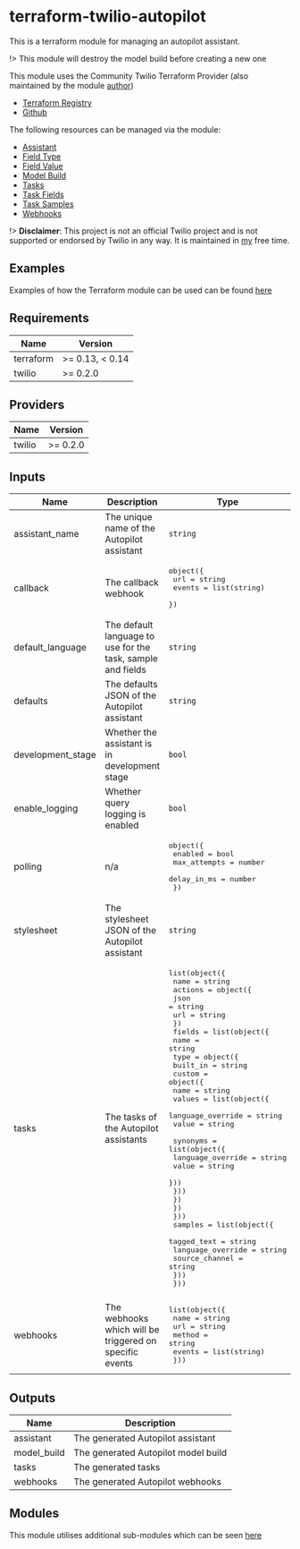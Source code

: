 # terraform-twilio-autopilot

This is a terraform module for managing an autopilot assistant.

!> This module will destroy the model build before creating a new one

This module uses the Community Twilio Terraform Provider (also maintained by the module [author](https://github.com/RJPearson94))

- [Terraform Registry](https://registry.terraform.io/providers/RJPearson94/twilio/latest)
- [Github](https://github.com/RJPearson94/terraform-provider-twilio)

The following resources can be managed via the module:

- [Assistant](https://registry.terraform.io/providers/RJPearson94/twilio/latest/docs/resources/autopilot_assistant)
- [Field Type](https://registry.terraform.io/providers/RJPearson94/twilio/latest/docs/resources/autopilot_field_type)
- [Field Value](https://registry.terraform.io/providers/RJPearson94/twilio/latest/docs/resources/autopilot_field_value)
- [Model Build](https://registry.terraform.io/providers/RJPearson94/twilio/latest/docs/resources/autopilot_model_build)
- [Tasks](https://registry.terraform.io/providers/RJPearson94/twilio/latest/docs/resources/autopilot_task)
- [Task Fields](https://registry.terraform.io/providers/RJPearson94/twilio/latest/docs/resources/autopilot_task_field)
- [Task Samples](https://registry.terraform.io/providers/RJPearson94/twilio/latest/docs/resources/autopilot_task_sample)
- [Webhooks](https://registry.terraform.io/providers/RJPearson94/twilio/latest/docs/resources/autopilot_webhook)

!> **Disclaimer**: This project is not an official Twilio project and is not supported or endorsed by Twilio in any way. It is maintained in [my](https://github.com/RJPearson94) free time.

## Examples

Examples of how the Terraform module can be used can be found [here](./examples)

## Requirements

| Name      | Version         |
| --------- | --------------- |
| terraform | >= 0.13, < 0.14 |
| twilio    | >= 0.2.0        |

## Providers

| Name   | Version  |
| ------ | -------- |
| twilio | >= 0.2.0 |

## Inputs

| Name              | Description                                                 | Type                                                                                                                                                                                                                                                                                                                                                                                                                                                                                                                                                                             | Default                                                                                  | Required |
| ----------------- | ----------------------------------------------------------- | -------------------------------------------------------------------------------------------------------------------------------------------------------------------------------------------------------------------------------------------------------------------------------------------------------------------------------------------------------------------------------------------------------------------------------------------------------------------------------------------------------------------------------------------------------------------------------- | ---------------------------------------------------------------------------------------- | :------: |
| assistant_name    | The unique name of the Autopilot assistant                  | `string`                                                                                                                                                                                                                                                                                                                                                                                                                                                                                                                                                                         | n/a                                                                                      |   yes    |
| callback          | The callback webhook                                        | <pre>object({<br> url = string<br> events = list(string)<br> })</pre>                                                                                                                                                                                                                                                                                                                                                                                                                                                                                                            | `null`                                                                                   |    no    |
| default_language  | The default language to use for the task, sample and fields | `string`                                                                                                                                                                                                                                                                                                                                                                                                                                                                                                                                                                         | n/a                                                                                      |   yes    |
| defaults          | The defaults JSON of the Autopilot assistant                | `string`                                                                                                                                                                                                                                                                                                                                                                                                                                                                                                                                                                         | `null`                                                                                   |    no    |
| development_stage | Whether the assistant is in development stage               | `bool`                                                                                                                                                                                                                                                                                                                                                                                                                                                                                                                                                                           | `false`                                                                                  |    no    |
| enable_logging    | Whether query logging is enabled                            | `bool`                                                                                                                                                                                                                                                                                                                                                                                                                                                                                                                                                                           | `false`                                                                                  |    no    |
| polling           | n/a                                                         | <pre>object({<br> enabled = bool<br> max_attempts = number<br> delay_in_ms = number<br> })</pre>                                                                                                                                                                                                                                                                                                                                                                                                                                                                                 | <pre>{<br> "delay_in_ms": null,<br> "enabled": true,<br> "max_attempts": null<br>}</pre> |    no    |
| stylesheet        | The stylesheet JSON of the Autopilot assistant              | `string`                                                                                                                                                                                                                                                                                                                                                                                                                                                                                                                                                                         | `null`                                                                                   |    no    |
| tasks             | The tasks of the Autopilot assistants                       | <pre>list(object({<br> name = string<br> actions = object({<br> json = string<br> url = string<br> })<br> fields = list(object({<br> name = string<br> type = object({<br> built_in = string<br> custom = object({<br> name = string<br> values = list(object({<br> language_override = string<br> value = string<br><br> synonyms = list(object({<br> language_override = string<br> value = string<br> }))<br> }))<br> })<br> })<br> }))<br> samples = list(object({<br> tagged_text = string<br> language_override = string<br> source_channel = string<br> }))<br> }))</pre> | n/a                                                                                      |   yes    |
| webhooks          | The webhooks which will be triggered on specific events     | <pre>list(object({<br> name = string<br> url = string<br> method = string<br> events = list(string)<br> }))</pre>                                                                                                                                                                                                                                                                                                                                                                                                                                                                | `[]`                                                                                     |    no    |

## Outputs

| Name        | Description                         |
| ----------- | ----------------------------------- |
| assistant   | The generated Autopilot assistant   |
| model_build | The generated Autopilot model build |
| tasks       | The generated tasks                 |
| webhooks    | The generated Autopilot webhooks    |

## Modules

This module utilises additional sub-modules which can be seen [here](./modules)
